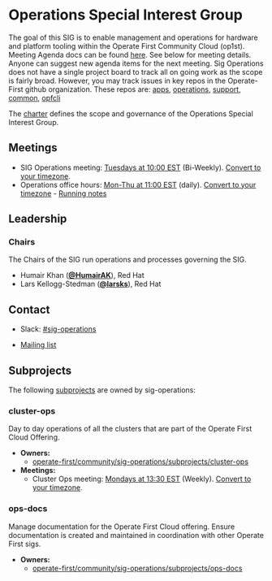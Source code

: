<!---
This is an autogenerated file!

Please do not edit this file directly, but instead make changes to the
sigs.yaml file in the project root.

This file is part of https://github.com/operate-first/community

To understand how this file is generated, see https://git.k8s.io/community/generator/README.md
--->
# Operations Special Interest Group

The goal of this SIG is to enable management and operations for hardware and platform tooling within the Operate First Community Cloud (op1st).
Meeting Agenda docs can be found [here](https://docs.google.com/document/d/1uEcLGP_sBSNwTLPOo_2Nu6oTqPytOTBt0c0_pVUQJwo/edit). See below for meeting details. Anyone can suggest new agenda items for the next meeting.
Sig Operations does not have a single project board to track all on going work as the scope is fairly broad.
However, you may track issues in key repos in the Operate-First github organization. These repos are: [apps](https://github.com/operate-first/apps/issues), [operations](https://github.com/operate-first/operations/issues), [support](https://github.com/operate-first/support/issues), [common](https://github.com/operate-first/common/issues), [opfcli](https://github.com/operate-first/opfcli)

The [charter](charter.md) defines the scope and governance of the Operations Special Interest Group.

## Meetings
* SIG Operations meeting: [Tuesdays at 10:00 EST](meet.google.com/zfj-woub-xwp) (Bi-Weekly). [Convert to your timezone](http://www.thetimezoneconverter.com/?t=10:00&tz=EST).
* Operations office hours: [Mon-Thu at 11:00 EST](meet.google.com/kxx-rkuo-jvt
) (daily). [Convert to your timezone](http://www.thetimezoneconverter.com/?t=11:00&tz=EST) - [Running notes](https://hackmd.io/e74NgvQxQNiXquAhdstntA)

## Leadership

### Chairs
The Chairs of the SIG run operations and processes governing the SIG.

* Humair Khan (**[@HumairAK](https://github.com/HumairAK)**), Red Hat
* Lars Kellogg-Stedman (**[@larsks](https://github.com/larsks)**), Red Hat

## Contact
- Slack: [#sig-operations](https://operatefirst.slack.com/messages/sig-operations)

- [Mailing list](community@lists.operate-first.cloud)

## Subprojects

The following [subprojects][subproject-definition] are owned by sig-operations:
### cluster-ops
Day to day operations of all the clusters that are part of the Operate First Cloud Offering.
- **Owners:**
  - [operate-first/community/sig-operations/subprojects/cluster-ops](https://github.com/operate-first/community/blob/main/sig-operations/subprojects/cluster-ops/OWNERS)
- **Meetings:**
  - Cluster Ops meeting: [Mondays at 13:30 EST](meet.google.com/wxh-pizv-vwt) (Weekly). [Convert to your timezone](http://www.thetimezoneconverter.com/?t=13:30&tz=EST).
### ops-docs
Manage documentation for the Operate First Cloud offering. Ensure documentation is created
and maintained in coordination with other Operate First sigs.
- **Owners:**
  - [operate-first/community/sig-operations/subprojects/ops-docs](https://github.com/operate-first/community/blob/main/sig-operations/subprojects/ops-docs/OWNERS)

[subproject-definition]: https://github.com/operate-first/community/blob/master/governance.md#subprojects
<!-- BEGIN CUSTOM CONTENT -->

<!-- END CUSTOM CONTENT -->

